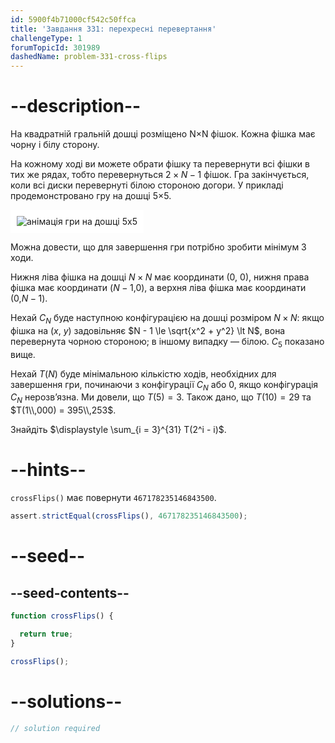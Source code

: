 ```yaml
---
id: 5900f4b71000cf542c50ffca
title: 'Завдання 331: перехресні перевертання'
challengeType: 1
forumTopicId: 301989
dashedName: problem-331-cross-flips
---
```


# --description--

На квадратній гральній дошці розміщено N×N фішок. Кожна фішка має чорну і білу сторону.

На кожному ході ви можете обрати фішку та перевернути всі фішки в тих же рядах, тобто перевернуться $2 × N - 1$ фішок. Гра закінчується, коли всі диски перевернуті білою стороною догори. У прикладі продемонстровано гру на дошці 5×5.

<img class="img-responsive center-block" alt="анімація гри на дошці 5x5" src="https://cdn.freecodecamp.org/curriculum/project-euler/cross-flips.gif" style="background-color: white; padding: 10px;" />

Можна довести, що для завершення гри потрібно зробити мінімум 3 ходи.

Нижня ліва фішка на дошці $N×N$ має координати (0, 0), нижня права фішка має координати ($N - 1$,$0$), а верхня ліва фішка має координати ($0$,$N - 1$).

Нехай $C_N$ буде наступною конфігурацією на дошці розміром $N × N$: якщо фішка на ($x$, $y$) задовільняє $N - 1 \le \sqrt{x^2 + y^2} \lt N$, вона перевернута чорною стороною; в іншому випадку — білою. $C_5$ показано вище.

Нехай $T(N)$ буде мінімальною кількістю ходів, необхідних для завершення гри, починаючи з конфігурації $C_N$ або 0, якщо конфігурація $C_N$ нерозв’язна. Ми довели, що $T(5) = 3$. Також дано, що $T(10) = 29$ та $T(1\\,000) = 395\\,253$.

Знайдіть $\displaystyle \sum_{i = 3}^{31} T(2^i - i)$.

# --hints--

`crossFlips()` має повернути `467178235146843500`.

```js
assert.strictEqual(crossFlips(), 467178235146843500);
```

# --seed--

## --seed-contents--

```js
function crossFlips() {

  return true;
}

crossFlips();
```

# --solutions--

```js
// solution required
```
